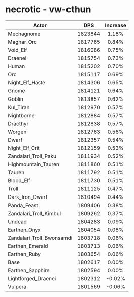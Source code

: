 # necrotic - vw-cthun
| Actor | DPS | Increase |
|---|:---:|:---:|
|Mechagnome|1823844|1.18%|
|Maghar_Orc|1817765|0.84%|
|Void_Elf|1816086|0.75%|
|Draenei|1815754|0.73%|
|Human|1815202|0.70%|
|Orc|1815117|0.69%|
|Night_Elf_Haste|1814306|0.65%|
|Gnome|1814121|0.64%|
|Goblin|1813857|0.62%|
|Kul_Tiran|1812970|0.57%|
|Nightborne|1812884|0.57%|
|Dracthyr|1812838|0.57%|
|Worgen|1812763|0.56%|
|Dwarf|1812357|0.54%|
|Night_Elf_Crit|1812159|0.53%|
|Zandalari_Troll_Paku|1811934|0.52%|
|Highmountain_Tauren|1811860|0.51%|
|Tauren|1811792|0.51%|
|Blood_Elf|1811730|0.51%|
|Troll|1811125|0.47%|
|Dark_Iron_Dwarf|1810494|0.44%|
|Panda_Feast|1809406|0.38%|
|Zandalari_Troll_Kimbul|1809262|0.37%|
|Undead|1804283|0.09%|
|Earthen_Onyx|1804054|0.08%|
|Zandalari_Troll_Bwonsamdi|1803718|0.06%|
|Earthen_Emerald|1803713|0.06%|
|Earthen_Ruby|1803654|0.06%|
|Base|1802617|0.00%|
|Earthen_Sapphire|1802594|0.00%|
|Lightforged_Draenei|1802312|-0.02%|
|Vulpera|1801569|-0.06%|
